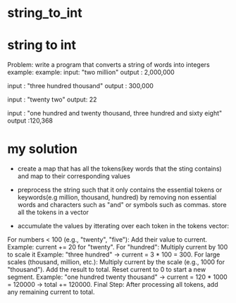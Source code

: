 # string_to_int
# string to int
Problem: write a program that converts a string of words into integers 
example:
example:
input: "two million"
output : 2,000,000

input : "three hundred thousand"
output : 300,000

input : "twenty two"
output: 22

input : "one hundred and twenty thousand, three hundred and sixty eight"
output :120,368
# my solution
- create a map that has all the tokens(key words that the sting contains) and map to their corresponding values

- preprocess the string such that it only contains the essential tokens or keywords(e.g million, thousand, hundred) by removing non essential words and characters such as "and" or symbols such as commas. store all the tokens in a vector 

- accumulate the values by itterating over each token in the tokens vector:
 
For numbers < 100 (e.g., "twenty", "five"):
Add their value to current.
Example: current += 20 for "twenty".
For "hundred":
Multiply current by 100 to scale it
Example: "three hundred" → current = 3 * 100 = 300.
For large scales (thousand, million, etc.):
Multiply current by the scale (e.g., 1000 for "thousand").
Add the result to total.
Reset current to 0 to start a new segment.
Example: "one hundred twenty thousand" → current = 120 * 1000 = 120000 → total += 120000.
Final Step:
After processing all tokens, add any remaining current to total.



